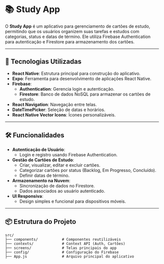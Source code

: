 # 📚 Study App

O **Study App** é um aplicativo para gerenciamento de cartões de estudo, permitindo que os usuários organizem suas tarefas e estudos com categorias, status e datas de término. Ele utiliza Firebase Authentication para autenticação e Firestore para armazenamento dos cartões.

---

## 🚀 Tecnologias Utilizadas

- **React Native**: Estrutura principal para construção do aplicativo.
- **Expo**: Ferramenta para desenvolvimento de aplicações React Native.
- **Firebase**:
  - **Authentication**: Gerencia login e autenticação.
  - **Firestore**: Banco de dados NoSQL para armazenar os cartões de estudo.
- **React Navigation**: Navegação entre telas.
- **DateTimePicker**: Seleção de datas e horários.
- **React Native Vector Icons**: Ícones personalizáveis.

---

## 🛠️ Funcionalidades

- **Autenticação de Usuário**:
  - Login e registro usando Firebase Authentication.
- **Gestão de Cartões de Estudo**:
  - Criar, visualizar, editar e excluir cartões.
  - Categorizar cartões por status (Backlog, Em Progresso, Concluído).
  - Definir datas de término.
- **Armazenamento na Nuvem**:
  - Sincronização de dados no Firestore.
  - Dados associados ao usuário autenticado.
- **UI Responsiva**:
  - Design simples e funcional para dispositivos móveis.

---

## 📦 Estrutura do Projeto

```plaintext
src/
├── components/           # Componentes reutilizáveis
├── contexts/             # Context API (Auth, Cartões)
├── screens/              # Telas principais do app
├── config/               # Configuração do Firebase
├── App.js                # Arquivo principal do aplicativo
